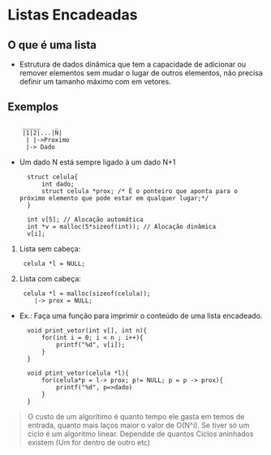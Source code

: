 # Listas Encadeadas

## O que é uma lista
- Estrutura de dados dinâmica que tem a capacidade de adicionar ou remover elementos sem mudar o lugar de outros elementos, não precisa definir um tamanho máximo com em vetores.

## Exemplos
        _____    _ 
        |1|2|...|N|
         | |->Proximo
         |-> Dado

* Um dado N está sempre ligado à um dado N+1

        struct celula{
            int dado;
            struct celula *prox; /* É o ponteiro que aponta para o próximo elemento que pode estar em qualquer lugar;*/
        }

        int v[5]; // Alocação automática
        int *v = malloc(5*sizeof(int)); // Alocação dinâmica
        v[i];
1. Lista sem cabeça: 
            
        celula *l = NULL;

2. Lista com cabeça: 

        celula *l = malloc(sizeof(celula)); 
           |-> prox = NULL;

* Ex.: Faça uma função para imprimir o conteúdo de uma lista encadeado.

        void print_vetor(int v[], int n){
            for(int i = 0; i < n ; i++){
                printf("%d", v[i]);
            }
        }

        void ptint_vetor(celula *l){
            for(celula*p = l-> prox; p!= NULL; p = p -> prox){
                printf("%d", p=>dado)
            }
        }

> O custo de um algoritimo é quanto tempo ele gasta em temos de entrada, quanto mais laços maior o valor de O(N^i). Se tiver só um ciclo é um algoritmo linear. Dependde de quantos Ciclos aninhados existem (Um for dentro de outro etc)

